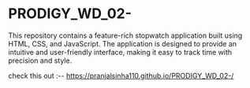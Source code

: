 # PRODIGY_WD_02-
This repository contains a feature-rich stopwatch application built using HTML, CSS, and JavaScript. The application is designed to provide an intuitive and user-friendly interface, making it easy to track time with precision and style.

check this out :--  https://pranjalsinha110.github.io/PRODIGY_WD_02-/
